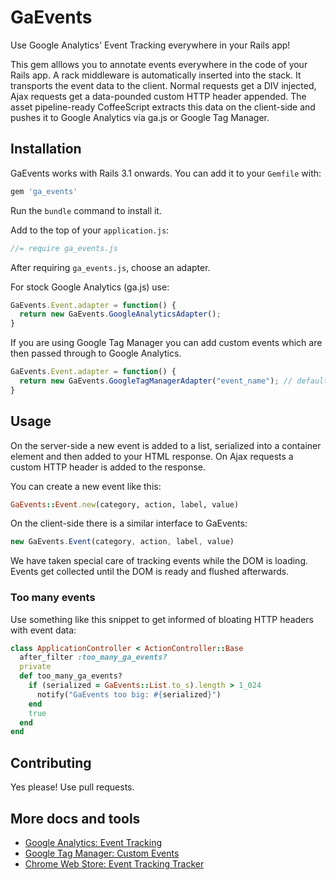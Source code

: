 # GaEvents

Use Google Analytics' Event Tracking everywhere in your Rails app!

This gem alllows you to annotate events everywhere in the code of your Rails
app.
A rack middleware is automatically inserted into the stack. It transports
the event data to the client. Normal requests get a DIV injected, Ajax requests
get a data-pounded custom HTTP header appended.
The asset pipeline-ready CoffeeScript extracts this data on the client-side and
pushes it to Google Analytics via ga.js or Google Tag Manager.

## Installation

GaEvents works with Rails 3.1 onwards. You can add it to your `Gemfile` with:

```ruby
gem 'ga_events'
```

Run the `bundle` command to install it.

Add to the top of your `application.js`:

```javascript
//= require ga_events.js
```

After requiring `ga_events.js`, choose an adapter.

For stock Google Analytics (ga.js) use:

```javascript
GaEvents.Event.adapter = function() {
  return new GaEvents.GoogleAnalyticsAdapter();
}
```

If you are using Google Tag Manager you can add custom events which are then passed through to Google Analytics.

```javascript
GaEvents.Event.adapter = function() {
  return new GaEvents.GoogleTagManagerAdapter("event_name"); // defaults to ga_event
}
  ```

## Usage

On the server-side a new event is added to a list, serialized into a container
element and then added to your HTML response. On Ajax requests a custom
HTTP header is added to the response.

You can create a new event like this:

```ruby
GaEvents::Event.new(category, action, label, value)
```

On the client-side there is a similar interface to GaEvents:

```javascript
new GaEvents.Event(category, action, label, value)
```

We have taken special care of tracking events while the DOM is loading.
Events get collected until the DOM is ready and flushed afterwards.

### Too many events

Use something like this snippet to get informed of bloating HTTP headers with
event data:

```ruby
class ApplicationController < ActionController::Base
  after_filter :too_many_ga_events?
  private
  def too_many_ga_events?
    if (serialized = GaEvents::List.to_s).length > 1_024
      notify("GaEvents too big: #{serialized}")
    end
    true
  end
end
```

## Contributing

Yes please! Use pull requests.

## More docs and tools

* [Google Analytics: Event Tracking](https://developers.google.com/analytics/devguides/collection/gajs/eventTrackerGuide)
* [Google Tag Manager: Custom Events](http://support.google.com/tagmanager/answer/2574372#GoogleAnalytics)
* [Chrome Web Store: Event Tracking Tracker](https://chrome.google.com/webstore/detail/event-tracking-tracker/npjkfahkbgoagkfpkidpjdemjjmmbcim)
